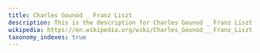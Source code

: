 ```yaml
---
title: Charles Gounod _ Franz Liszt
description: This is the description for Charles Gounod _ Franz Liszt
wikipedia: https://en.wikipedia.org/wiki/Charles_Gounod___Franz_Liszt
taxonomy_indexes: true
---
```

